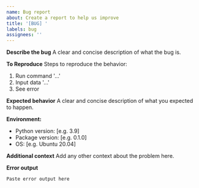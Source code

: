 ```yaml
---
name: Bug report
about: Create a report to help us improve
title: '[BUG] '
labels: bug
assignees: ''
---
```


**Describe the bug**
A clear and concise description of what the bug is.

**To Reproduce**
Steps to reproduce the behavior:
1. Run command '...'
2. Input data '...'
3. See error

**Expected behavior**
A clear and concise description of what you expected to happen.

**Environment:**
- Python version: [e.g. 3.9]
- Package version: [e.g. 0.1.0]
- OS: [e.g. Ubuntu 20.04]

**Additional context**
Add any other context about the problem here.

**Error output**
```
Paste error output here
```
